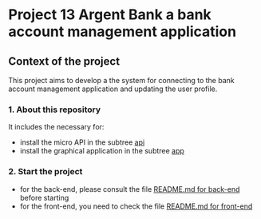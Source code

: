 # Project 13 Argent Bank a bank account management application

## Context of the project

This project aims to develop a the system for connecting to the bank account management application and updating the user profile.

### 1. About this repository

It includes the necessary for:

- install the micro API in the subtree [api](https://github.com/al-dev93/p13agba-al-2302/tree/main/api)
- install the graphical application in the subtree [app](https://github.com/al-dev93/p13agba-al-2302/tree/main/app)

### 2. Start the project

- for the back-end, please consult the file [README.md for back-end](https://github.com/al-dev93/p13agba-al-2302/blob/main/api/README.md) before starting
- for the front-end, you need to check the file [README.md for front-end](https://github.com/al-dev93/p13agba-al-2302/blob/main/app/README.md)
